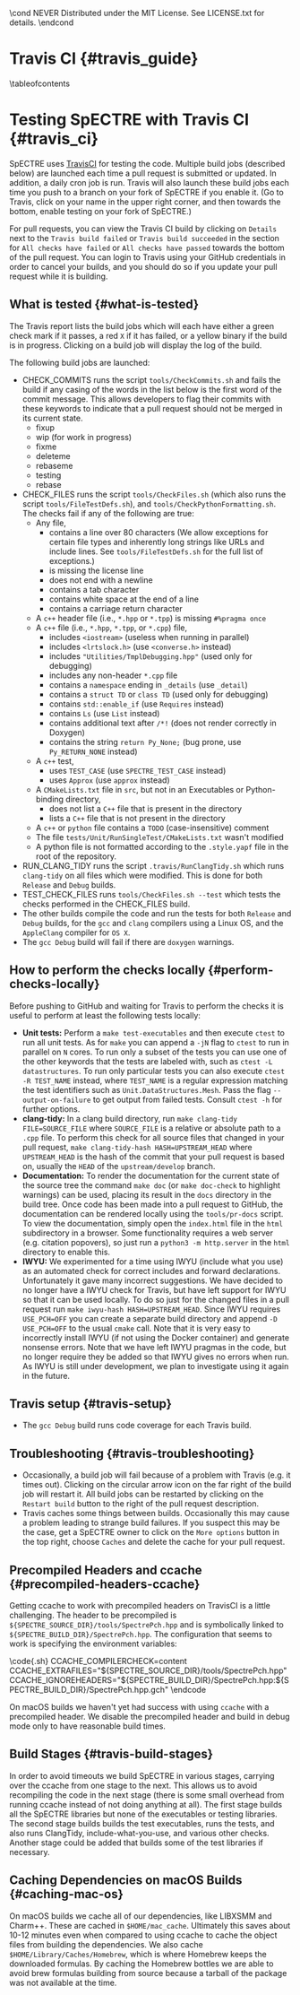 \cond NEVER
Distributed under the MIT License.
See LICENSE.txt for details.
\endcond

# Travis CI {#travis_guide}

\tableofcontents

# Testing SpECTRE with Travis CI {#travis_ci}

SpECTRE uses
[TravisCI](https://travis-ci.org/sxs-collaboration/spectre) for
testing the code.  Multiple build jobs (described below) are launched
each time a pull request is submitted or updated.  In addition, a
daily cron job is run.  Travis will also launch these build jobs each
time you push to a branch on your fork of SpECTRE if you enable
it. (Go to Travis, click on your name in the upper right corner, and
then towards the bottom, enable testing on your fork of SpECTRE.)

For pull requests, you can view the Travis CI build by clicking on
`Details` next to the `Travis build failed` or `Travis build
succeeded` in the section for `All checks have failed` or `All checks
have passed` towards the bottom of the pull request.  You can login to
Travis using your GitHub credentials in order to cancel your builds,
and you should do so if you update your pull request while it is
building.

## What is tested {#what-is-tested}

The Travis report lists the build jobs which will each have either a
green check mark if it passes, a red `X` if it has failed, or a yellow
binary if the build is in progress.  Clicking on a build job will
display the log of the build.

The following build jobs are launched:
* CHECK_COMMITS runs the script `tools/CheckCommits.sh` and fails the build if
any casing of the words in the list below is the first word of the commit
message.  This allows developers to flag their commits with these keywords to
indicate that a pull request should not be merged in its current state.
  - fixup
  - wip (for work in progress)
  - fixme
  - deleteme
  - rebaseme
  - testing
  - rebase
* CHECK_FILES runs the script `tools/CheckFiles.sh` (which also runs the script
`tools/FileTestDefs.sh`), and `tools/CheckPythonFormatting.sh`. The checks fail
if any of the following are true:
  - Any file,
    * contains a line over 80 characters (We allow exceptions for certain file
      types and inherently long strings like URLs and include lines.
      See `tools/FileTestDefs.sh` for the full list of exceptions.)
    * is missing the license line
    * does not end with a newline
    * contains a tab character
    * contains white space at the end of a line
    * contains a carriage return character
  - A `c++` header file (i.e., `*.hpp` or `*.tpp`) is missing `#%pragma once`
  - A `c++` file (i.e., `*.hpp`, `*.tpp`, or `*.cpp`) file,
    * includes `<iostream>` (useless when running in parallel)
    * includes `<lrtslock.h>` (use `<converse.h>` instead)
    * includes `"Utilities/TmplDebugging.hpp"` (used only for debugging)
    * includes any non-header `*.cpp` file
    * contains a `namespace` ending in `_details` (use `_detail`)
    * contains a `struct TD` or `class TD` (used only for debugging)
    * contains `std::enable_if` (use `Requires` instead)
    * contains `Ls` (use `List` instead)
    * contains additional text after `/*!` (does not render correctly in
      Doxygen)
    * contains the string `return Py_None;` (bug prone, use `Py_RETURN_NONE`
      instead)
  - A `c++` test,
    * uses `TEST_CASE` (use `SPECTRE_TEST_CASE` instead)
    * uses `Approx` (use `approx` instead)
  - A `CMakeLists.txt` file in `src`, but not in an Executables or
    Python-binding directory,
    * does not list a `C++` file that is present in the directory
    * lists a `C++` file that is not present in the directory
  - A `c++` or `python` file contains a `TODO` (case-insensitive) comment
  - The file `tests/Unit/RunSingleTest/CMakeLists.txt` wasn't modified
  - A python file is not formatted according to the `.style.yapf` file in the
    root of the repository.
* RUN_CLANG_TIDY runs the script `.travis/RunClangTidy.sh` which runs
`clang-tidy` on all files which were modified.  This is done for both `Release`
and `Debug` builds.
* TEST_CHECK_FILES runs `tools/CheckFiles.sh --test` which tests the checks
performed in the CHECK_FILES build.
* The other builds compile the code and run the tests for both
`Release` and `Debug` builds, for the `gcc` and `clang` compilers
using a Linux OS, and the `AppleClang` compiler for `OS X`.
* The `gcc Debug` build will fail if there are `doxygen` warnings.

## How to perform the checks locally {#perform-checks-locally}

Before pushing to GitHub and waiting for Travis to perform the checks it is
useful to perform at least the following tests locally:
- **Unit tests:** Perform a `make test-executables` and then execute `ctest` to
  run all unit tests. As for `make` you can append a `-jN` flag to `ctest` to
  run in parallel on `N` cores. To run only a subset of the tests you can use
  one of the other keywords that the tests are labeled with, such as `ctest -L
  datastructures`. To run only particular tests you can also execute `ctest -R
  TEST_NAME` instead, where `TEST_NAME` is a regular expression matching the
  test identifiers such as `Unit.DataStructures.Mesh`. Pass the flag
  `--output-on-failure` to get output from failed tests. Consult `ctest -h` for
  further options.
- **clang-tidy:** In a clang build directory, run `make clang-tidy
  FILE=SOURCE_FILE` where `SOURCE_FILE` is a relative or absolute path to a
  `.cpp` file. To perform this check for all source files that changed in your
  pull request, `make clang-tidy-hash HASH=UPSTREAM_HEAD` where `UPSTREAM_HEAD`
  is the hash of the commit that your pull request is based on, usually the
  `HEAD` of the `upstream/develop` branch.
- **Documentation:** To render the documentation for the current state
  of the source tree the command `make doc` (or `make doc-check` to
  highlight warnings) can be used, placing its result in the `docs`
  directory in the build tree.  Once code has been made into a pull
  request to GitHub, the documentation can be rendered locally using
  the `tools/pr-docs` script.  To view the documentation, simply open the
  `index.html` file in the `html` subdirectory in a browser. Some functionality
  requires a web server (e.g. citation popovers), so just run a
  `python3 -m http.server` in the `html` directory to enable this.
- **IWYU:** We experimented for a time using IWYU (include what you
  use) as an automated check for correct includes and forward
  declarations.  Unfortunately it gave many incorrect suggestions.  We
  have decided to no longer have a IWYU check for Travis, but have
  left support for IWYU so that it can be used locally.  To do so just
  for the changed files in a pull request run `make iwyu-hash
  HASH=UPSTREAM_HEAD`. Since IWYU requires `USE_PCH=OFF` you can
  create a separate build directory and append `-D USE_PCH=OFF` to the
  usual `cmake` call. Note that it is very easy to incorrectly install
  IWYU (if not using the Docker container) and generate nonsense
  errors.  Note that we have left IWYU pragmas in the code, but no
  longer require they be added so that IWYU gives no errors when run.
  As IWYU is still under development, we plan to investigate using it
  again in the future.

## Travis setup {#travis-setup}

* The `gcc Debug` build runs code coverage for each Travis build.

## Troubleshooting {#travis-troubleshooting}

* Occasionally, a build job will fail because of a problem with Travis
(e.g. it times out).  Clicking on the circular arrow icon on the far
right of the build job will restart it.  All build jobs can be
restarted by clicking on the `Restart build` button to the right of
the pull request description.
* Travis caches some things between builds.  Occasionally this may
cause a problem leading to strange build failures.  If you suspect
this may be the case, get a SpECTRE owner to click on the `More
options` button in the top right, choose `Caches` and delete the cache
for your pull request.

## Precompiled Headers and ccache {#precompiled-headers-ccache}

Getting ccache to work with precompiled headers on TravisCI is a little
challenging. The header to be precompiled is
`${SPECTRE_SOURCE_DIR}/tools/SpectrePch.hpp` and is symbolically linked to
`${SPECTRE_BUILD_DIR}/SpectrePch.hpp`. The configuration that seems to work is
specifying the environment variables:

\code{.sh}
CCACHE_COMPILERCHECK=content
CCACHE_EXTRAFILES="${SPECTRE_SOURCE_DIR}/tools/SpectrePch.hpp"
CCACHE_IGNOREHEADERS="${SPECTRE_BUILD_DIR}/SpectrePch.hpp:${SPECTRE_BUILD_DIR}/SpectrePch.hpp.gch"
\endcode

On macOS builds we haven't yet had success with using `ccache` with a
precompiled header. We disable the precompiled header and build in debug mode
only to have reasonable build times.

## Build Stages {#travis-build-stages}

In order to avoid timeouts we build SpECTRE in various stages, carrying over the
ccache from one stage to the next. This allows us to avoid recompiling the code
in the next stage (there is some small overhead from running ccache instead of
not doing anything at all). The first stage builds all the SpECTRE libraries but
none of the executables or testing libraries. The second stage builds builds the
test executables, runs the tests, and also runs ClangTidy, include-what-you-use,
and various other checks. Another stage could be added that builds some of the
test libraries if necessary.

## Caching Dependencies on macOS Builds {#caching-mac-os}

On macOS builds we cache all of our dependencies, like LIBXSMM and
Charm++. These are cached in `$HOME/mac_cache`. Ultimately this saves about
10-12 minutes even when compared to using ccache to cache the object files from
building the dependencies. We also cache `$HOME/Library/Caches/Homebrew`, which
is where Homebrew keeps the downloaded formulas. By caching the Homebrew bottles
we are able to avoid brew formulas building from source because a tarball of the
package was not available at the time.
